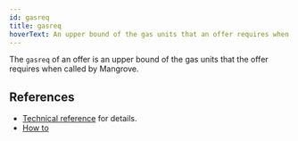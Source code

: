```yaml
---
id: gasreq
title: gasreq
hoverText: An upper bound of the gas units that an offer requires when called by Mangrove.
---
```


The `gasreq` of an offer is an upper bound of the gas units that the offer requires when called by Mangrove. 

## References
* [Technical reference](../contracts/technical-references/taking-and-making-offers/reactive-offer/gas-requirement.md) for details.
* [How to](../strat-lib/how-to-guides/howtoGasreq.md)
